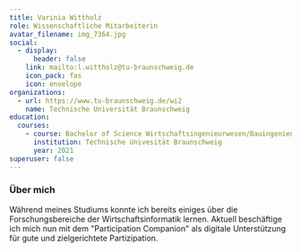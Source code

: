 ```yaml
---
title: Varinia Wittholz
role: Wissenschaftliche Mitarbeiterin
avatar_filename: img_7364.jpg
social:
  - display:
      header: false
    link: mailto:l.wittholz@tu-braunschweig.de
    icon_pack: fas
    icon: envelope
organizations:
  - url: https://www.tu-braunschweig.de/wi2
    name: Technische Universität Braunschweig
education:
  courses:
    - course: Bachelor of Science Wirtschaftsingenieurwesen/Bauingenieurwesen
      institution: Technische Univesität Braunschweig
      year: 2021
superuser: false
---
```

### Über mich

Während meines Studiums konnte ich bereits einiges über die Forschungsbereiche der Wirtschaftsinformatik lernen. Aktuell beschäftige ich mich nun mit dem "Participation Companion" als digitale Unterstützung für gute und zielgerichtete Partizipation.